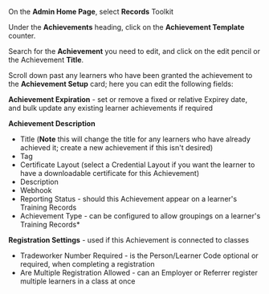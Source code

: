 On the **Admin Home Page**, select **Records** Toolkit

Under the **Achievements** heading, click on the **Achievement Template** counter.

Search for the **Achievement** you need to edit, and click on the edit pencil or the Achievement **Title**.

Scroll down past any learners who have been granted the achievement to the **Achievement Setup** card; here you can edit the following fields:

**Achievement Expiration** - set or remove a fixed or relative Expirey date, and bulk update any existing learner achievements if required

**Achievement Description**
* Title (**Note** this will change the title for any learners who have already achieved it; create a new achievement if this isn't desired)
* Tag
* Certificate Layout (select a Credential Layout if you want the learner to have a downloadable certificate for this Achievement)
* Description
* Webhook
* Reporting Status - should this Achievement appear on a learner's Training Records
* Achievement Type - can be configured to allow groupings on a learner's Training Records* 

**Registration Settings** - used if this Achievement is connected to classes
* Tradeworker Number Required - is the Person/Learner Code optional or required, when completing a registration
* Are Multiple Registration Allowed - can an Employer or Referrer register multiple learners in a class at once